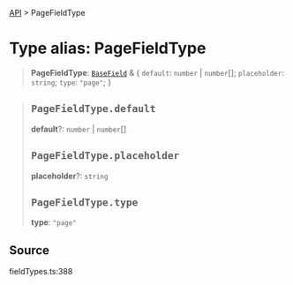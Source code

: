 [API](../index.md) > PageFieldType

# Type alias: PageFieldType

> **PageFieldType**: [`BaseField`](type-alias.BaseField.md) & \{
  `default`: `number` \| `number`[];
  `placeholder`: `string`;
  `type`: `"page"`;
 }

> ## `PageFieldType.default`
>
> **default**?: `number` \| `number`[]
>
> ## `PageFieldType.placeholder`
>
> **placeholder**?: `string`
>
> ## `PageFieldType.type`
>
> **type**: `"page"`
>
>

## Source

fieldTypes.ts:388
